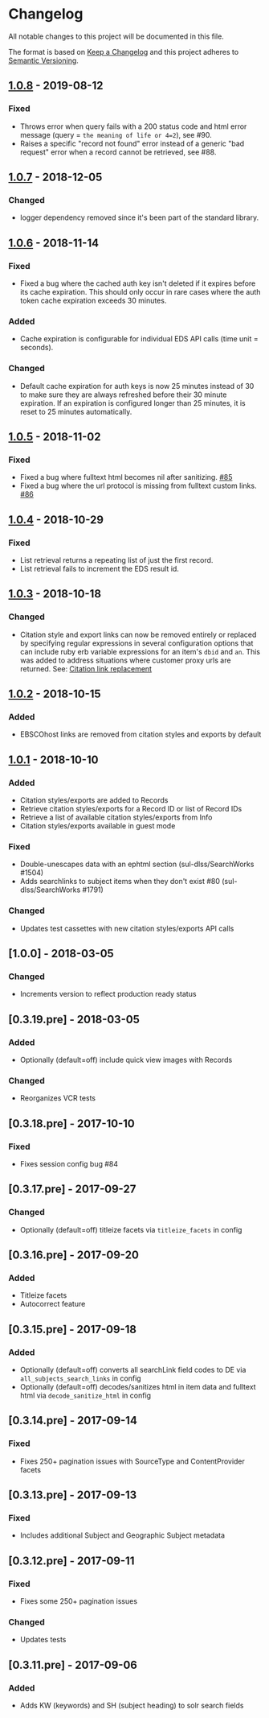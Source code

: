 # Changelog
All notable changes to this project will be documented in this file.

The format is based on [Keep a Changelog](http://keepachangelog.com/en/1.0.0/)
and this project adheres to [Semantic Versioning](http://semver.org/spec/v2.0.0.html). 

## [1.0.8] - 2019-08-12
### Fixed
- Throws error when query fails with a 200 status code and html error message (query = `the meaning of life or 4=2`), see #90.
- Raises a specific "record not found" error instead of a generic "bad request" error when a record cannot be retrieved, see #88.

## [1.0.7] - 2018-12-05
### Changed
- logger dependency removed since it's been part of the standard library.

## [1.0.6] - 2018-11-14
### Fixed
- Fixed a bug where the cached auth key isn't deleted if it expires before its cache expiration. This should only occur in rare cases where the auth token cache expiration exceeds 30 minutes.
### Added
- Cache expiration is configurable for individual EDS API calls (time unit = seconds).
### Changed
- Default cache expiration for auth keys is now 25 minutes instead of 30 to make sure they are always refreshed before their 30 minute expiration. If an expiration is configured longer than 25 minutes, it is reset to 25 minutes automatically.

## [1.0.5] - 2018-11-02
### Fixed
- Fixed a bug where fulltext html becomes nil after sanitizing. [#85](https://github.com/ebsco/edsapi-ruby/issues/85) 
- Fixed a bug where the url protocol is missing from fulltext custom links. [#86](https://github.com/ebsco/edsapi-ruby/issues/86)

## [1.0.4] - 2018-10-29
### Fixed
- List retrieval returns a repeating list of just the first record. 
- List retrieval fails to increment the EDS result id.

## [1.0.3] - 2018-10-18
### Changed
- Citation style and export links can now be removed entirely or replaced by specifying regular expressions in several configuration options that can include ruby erb variable expressions for an item's `dbid` and `an`. This was added to address situations where customer proxy urls are returned. See: [Citation link replacement](https://github.com/ebsco/edsapi-ruby/wiki/Citation-link-replacement)

## [1.0.2] - 2018-10-15
### Added
- EBSCOhost links are removed from citation styles and exports by default

## [1.0.1] - 2018-10-10
### Added
- Citation styles/exports are added to Records
- Retrieve citation styles/exports for a Record ID or list of Record IDs
- Retrieve a list of available citation styles/exports from Info
- Citation styles/exports available in guest mode
### Fixed
- Double-unescapes data with an ephtml section (sul-dlss/SearchWorks #1504)
- Adds searchlinks to subject items when they don't exist #80 (sul-dlss/SearchWorks #1791)
### Changed
- Updates test cassettes with new citation styles/exports API calls

## [1.0.0] - 2018-03-05
### Changed
- Increments version to reflect production ready status

## [0.3.19.pre] - 2018-03-05
### Added
- Optionally (default=off) include quick view images with Records
### Changed
- Reorganizes VCR tests

## [0.3.18.pre] - 2017-10-10
### Fixed
- Fixes session config bug #84

## [0.3.17.pre] - 2017-09-27
### Changed
- Optionally (default=off) titleize facets via `titleize_facets` in config

## [0.3.16.pre] - 2017-09-20
### Added
- Titleize facets
- Autocorrect feature

## [0.3.15.pre] - 2017-09-18
### Added
- Optionally (default=off) converts all searchLink field codes to DE via `all_subjects_search_links` in config
- Optionally (default=off) decodes/sanitizes html in item data and fulltext html via `decode_sanitize_html` in config

## [0.3.14.pre] - 2017-09-14
### Fixed
- Fixes 250+ pagination issues with SourceType and ContentProvider facets

## [0.3.13.pre] - 2017-09-13
### Fixed
- Includes additional Subject and Geographic Subject metadata

## [0.3.12.pre] - 2017-09-11
### Fixed
- Fixes some 250+ pagination issues
### Changed
- Updates tests

## [0.3.11.pre] - 2017-09-06
### Added
- Adds KW (keywords) and SH (subject heading) to solr search fields

[1.0.8]: https://github.com/ebsco/edsapi-ruby/compare/1.0.7...1.0.8
[1.0.7]: https://github.com/ebsco/edsapi-ruby/compare/1.0.6...1.0.7
[1.0.6]: https://github.com/ebsco/edsapi-ruby/compare/1.0.5...1.0.6
[1.0.5]: https://github.com/ebsco/edsapi-ruby/compare/1.0.4...1.0.5
[1.0.4]: https://github.com/ebsco/edsapi-ruby/compare/1.0.3...1.0.4
[1.0.3]: https://github.com/ebsco/edsapi-ruby/compare/1.0.2...1.0.3
[1.0.2]: https://github.com/ebsco/edsapi-ruby/compare/1.0.1...1.0.2
[1.0.1]: https://github.com/ebsco/edsapi-ruby/compare/1.0.0...1.0.1
